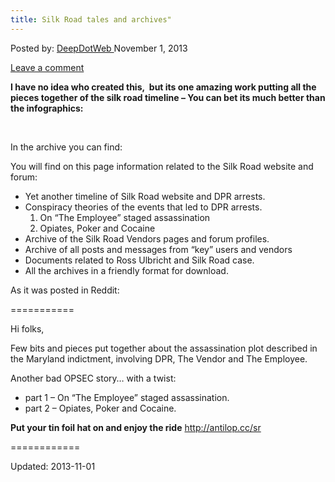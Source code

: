 ```yaml
---
title: Silk Road tales and archives"
---
```

<span>Posted by: <a href="https://www.deepdotweb.com/author/admin/" title="">DeepDotWeb </a></span>
<span>November 1, 2013</span>

<span><a href="https://www.deepdotweb.com/2013/11/01/silk-road-tales-and-archives/#respond">Leave a comment</a></span>


<p><strong>I have no idea who created this,  but its one amazing work putting all the pieces together of the silk road timeline &#8211; You can bet its much better than the infographics:</strong></p>
<p>&nbsp;</p>
<p>In the archive you can find:</p>
<p>You will find on this page information related to the Silk Road website and forum:</p>
<ul>
<li>Yet another timeline of Silk Road website and DPR arrests.</li>
<li>Conspiracy theories of the events that led to DPR arrests.
<ol>
<li>On &#8220;The Employee&#8221; staged assassination</li>
<li>Opiates, Poker and Cocaine</li>
</ol>
</li>
<li><a> Archive of the Silk Road </a>Vendors pages and forum profiles.</li>
<li>Archive of all posts and messages from &#8220;key&#8221; users and vendors</li>
<li>Documents related to Ross Ulbricht and Silk Road case.</li>
<li>All the archives in a friendly format for download.</li>
</ul>
<p>As it was posted in Reddit:</p>
<p>===========</p>
<p>Hi folks,</p>
<p>Few bits and pieces put together about the assassination plot described in the Maryland indictment, involving DPR, The Vendor and The Employee.</p>
<p>Another bad OPSEC story&#8230; with a twist:</p>
<ul>
<li>part 1 &#8211; On &#8220;The Employee&#8221; staged assassination.</li>
<li>part 2 &#8211; Opiates, Poker and Cocaine.</li>
</ul>
<p><strong>Put your tin foil hat on and enjoy the ride</strong> <a href="http://antilop.cc/sr" target="_blank">http://antilop.cc/sr</a></p>
<p>============</p>


Updated: 2013-11-01